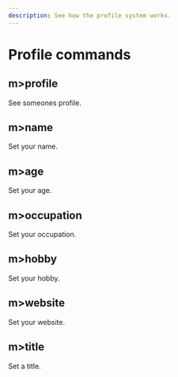 ```yaml
---
description: See how the profile system works.
---
```


# Profile commands

## m&gt;profile

See someones profile.

## m&gt;name

Set your name.

## m&gt;age

Set your age.

## m&gt;occupation

Set your occupation.

## m&gt;hobby

Set your hobby.

## m&gt;website

Set your website.

## m&gt;title

Set a title.

